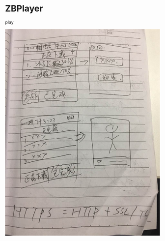 # ZBPlayer
play

![123123123](https://github.com/ZackKingS/ZBPlayer/blob/master/img/WechatIMG66.jpeg)



